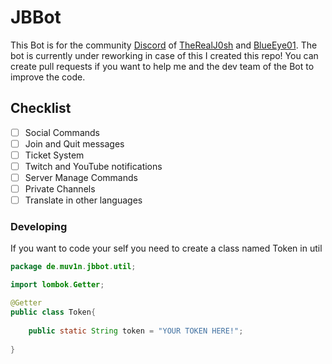 # JBBot
This Bot is for the community [Discord](https://discord.gg/pDausEpMR5)
of [TheRealJ0sh](https://twitch.tv/therealj0sh) and [BlueEye01](https://twitch.tv/blueeye01).
The bot is currently under reworking in case of this I created this repo! You can create pull requests 
if you want to help me and the dev team of the Bot to improve the code.

## Checklist
- [ ] Social Commands
- [ ] Join and Quit messages
- [ ] Ticket System
- [ ] Twitch and YouTube notifications
- [ ] Server Manage Commands
- [ ] Private Channels
- [ ] Translate in other languages

### Developing
If you want to code your self you need to create a class named Token in util

```Java
package de.muv1n.jbbot.util;

import lombok.Getter;

@Getter 
public class Token{
    
    public static String token = "YOUR TOKEN HERE!";
    
}
```


 
